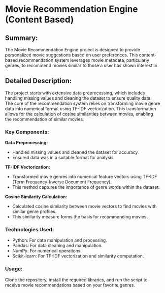 # Movie Recommendation Engine (Content Based)

## Summary:
The Movie Recommendation Engine project is designed to provide personalized movie suggestions based on user preferences. This content-based recommendation system leverages movie metadata, particularly genres, to recommend movies similar to those a user has shown interest in.

## Detailed Description:
The project starts with extensive data preprocessing, which includes handling missing values and cleaning the dataset to ensure quality data. The core of the recommendation system relies on transforming movie genre data into numerical format using TF-IDF vectorization. This transformation allows for the calculation of cosine similarities between movies, enabling the recommendation of similar movies.

### Key Components:
**Data Preprocessing:**
- Handled missing values and cleaned the dataset for accuracy.
- Ensured data was in a suitable format for analysis.

**TF-IDF Vectorization:**
- Transformed movie genres into numerical feature vectors using TF-IDF (Term Frequency-Inverse Document Frequency).
- This method captures the importance of genre words within the dataset.

**Cosine Similarity Calculation:**
- Calculated cosine similarity between movie vectors to find movies with similar genre profiles.
- This similarity measure forms the basis for recommending movies.

### Technologies Used:
- Python: For data manipulation and processing.
- Pandas: For data cleaning and manipulation.
- NumPy: For numerical operations.
- Scikit-learn: For TF-IDF vectorization and similarity computation.

### Usage:
Clone the repository, install the required libraries, and run the script to receive movie recommendations based on your favorite genres.
